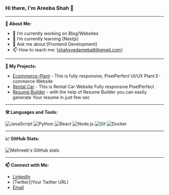 ### Hi there, I'm Areeba Shah 👋

---

**🌟 About Me:**

- 🔭 I’m currently working on Blog/Websites
- 🌱 I’m currently learning [Nextjs]
- 💬 Ask me about [Frontend Development]
- 📫 How to reach me: [shahsyedareeba8@gmail.com]


---

**🚀 My Projects:**

- [Ecommerce-Plant](https://github.com/mehreebshah/PlantEcomerce.git) - This is fully responsive, PixelPerfect UI/UX Plant E-commerce Website
- [Rental Car](https://github.com/mehreebshah/Hackathon_UI-UX.git) - This is Rental Car Website Fully responsive PixelPerfect 
- [Resume Builder](https://github.com/mehreebshah/resumebuilder.git) - with the help of Resume Builder you can easily generate Your resume in just few sec

---

**🛠️ Languages and Tools:**

![JavaScript](https://img.shields.io/badge/-JavaScript-black?style=flat-square&logo=javascript)
![Python](https://img.shields.io/badge/-Python-black?style=flat-square&logo=python)
![React](https://img.shields.io/badge/-React-black?style=flat-square&logo=react)
![Node.js](https://img.shields.io/badge/-Node.js-black?style=flat-square&logo=node.js)
![Git](https://img.shields.io/badge/-Git-black?style=flat-square&logo=git)
![Docker](https://img.shields.io/badge/-Docker-black?style=flat-square&logo=docker)

---

**📈 GitHub Stats:**

![Mehreeb's GitHub stats](https://github-readme-stats.vercel.app/api?username=mehreebshah&show_icons=true&theme=radical)

---

**📫 Connect with Me:**

- [LinkedIn](www.linkedin.com/in/syeda-areeba-96494a341)
- [Twitter](Your Twitter URL)
- [Email](mailto:YourEmail@example.com)
